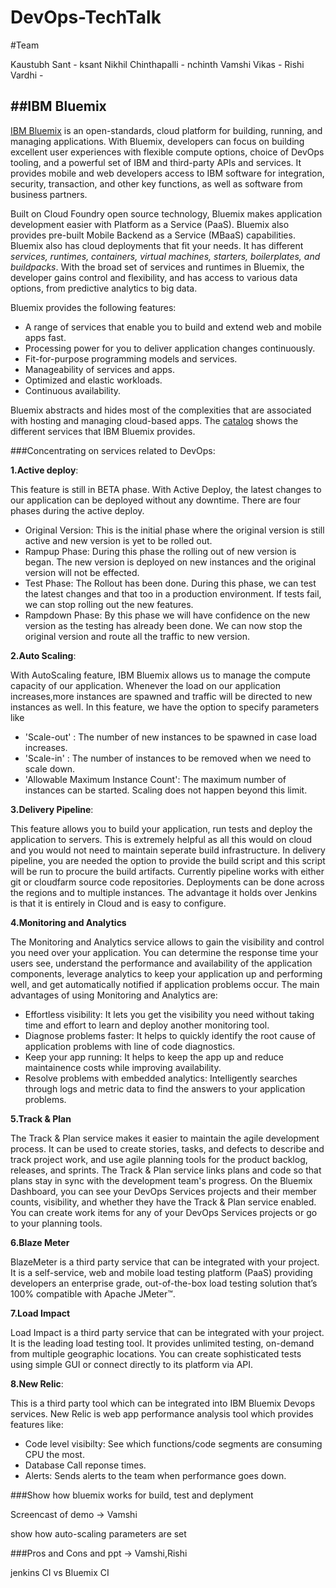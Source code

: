 # DevOps-TechTalk

#Team

Kaustubh Sant - ksant
Nikhil Chinthapalli - nchinth
Vamshi Vikas - 
Rishi Vardhi -

##IBM Bluemix
---------------

[IBM Bluemix](https://console.ng.bluemix.net/) is an open-standards, cloud platform for building, running, and managing applications. With Bluemix, developers can focus on building excellent user experiences with flexible compute options, choice of DevOps tooling, and a powerful set of IBM and third-party APIs and services. It provides mobile and web developers access to IBM software for integration, security, transaction, and other key functions, as well as software from business partners. 

Built on Cloud Foundry open source technology, Bluemix makes application development easier with Platform as a Service (PaaS). Bluemix also provides pre-built Mobile Backend as a Service (MBaaS) capabilities. Bluemix also has cloud deployments that fit your needs. It has different *services, runtimes, containers, virtual machines, starters, boilerplates, and buildpacks*. With the broad set of services and runtimes in Bluemix, the developer gains control and flexibility, and has access to various data options, from predictive analytics to big data.

Bluemix provides the following features:

* A range of services that enable you to build and extend web and mobile apps fast.
* Processing power for you to deliver application changes continuously.
* Fit-for-purpose programming models and services.
* Manageability of services and apps.
* Optimized and elastic workloads.
* Continuous availability.

Bluemix abstracts and hides most of the complexities that are associated with hosting and managing cloud-based apps. The [catalog](https://console.ng.bluemix.net/catalog/) shows the different services that IBM Bluemix provides.


###Concentrating on services related to DevOps:

**1.Active deploy**:

This feature is still in BETA phase. With Active Deploy, the latest changes to our application can be deployed without any downtime. There are four phases during the active deploy.
* Original Version: This is the initial phase where the original version is still active and new version is yet to be rolled out.
* Rampup Phase: During this phase the rolling out of new version is began. The new version is deployed on new instances and the original version will not
be effected.
* Test Phase: The Rollout has been done. During this phase, we can test the latest changes and that too in a production environment. If tests fail, we can stop rolling out the new features.
* Rampdown Phase: By this phase we will have confidence on the new version as the testing has already been done. We can now stop the original version and
route all the traffic to new version.

**2.Auto Scaling**:
  
With AutoScaling feature, IBM Bluemix allows us to manage the compute capacity of our application. Whenever the load on our application increases,more instances are spawned and traffic will be directed to new instances as well. In this feature, we have the option to specify parameters like 
  * 'Scale-out' : The number of new instances to be spawned in case load increases.
  * 'Scale-in' : The number of instances to be removed when we need to scale down.
  * 'Allowable Maximum Instance Count': The maximum number of instances can be started. Scaling does not happen beyond this limit.

**3.Delivery Pipeline**:

This feature allows you to build your application, run tests and deploy the application to servers. This is extremely helpful as all this would on cloud and you would not need to maintain seperate build infrastructure. In delivery pipeline, you are needed the option to provide the build script and this script will be run to procure the build artifacts. Currently pipeline works with either git or cloudfarm source code repositories. Deployments can be done across the regions and to multiple instances. The advantage it holds over Jenkins is that it is entirely in Cloud and is easy to configure.

**4.Monitoring and Analytics**

The Monitoring and Analytics service allows to gain the visibility and control you need over your application. You can determine the response time your users see, understand the performance and availability of the application components, leverage analytics to keep your application up and performing well, and get automatically notified if application problems occur.
The main advantages of using Monitoring and Analytics are:

  * Effortless visibility: It lets you get the visibility you need without taking time and effort to learn and deploy another monitoring tool.
  * Diagnose problems faster: It helps to quickly identify the root cause of application problems with line of code diagnostics.
  * Keep your app running: It helps to keep the app up and reduce maintainence costs while improving availability.
  * Resolve problems with embedded analytics: Intelligently searches through logs and metric data to find the answers to your application problems.

**5.Track & Plan**

The Track & Plan service makes it easier to maintain the agile development process. It can be used to create stories, tasks, and defects to describe and track project work, and use agile planning tools for the product backlog, releases, and sprints. The Track & Plan service links plans and code so that plans stay in sync with the development team's progress. On the Bluemix Dashboard, you can see your DevOps Services projects and their member counts, visibility, and whether they have the Track & Plan service enabled. You can create work items for any of your DevOps Services projects or go to your planning tools.

**6.Blaze Meter**

BlazeMeter is a third party service that can be integrated with your project. It is a self-service, web and mobile load testing platform (PaaS) providing developers an enterprise grade, out-of-the-box load testing solution that’s 100% compatible with Apache JMeter™.

**7.Load Impact**

Load Impact is a third party service that can be integrated with your project. It is the leading load testing tool. It provides unlimited testing, on-demand from multiple geographic locations. You can create sophisticated tests using simple GUI or connect directly to its platform via API.

**8.New Relic**:

This is a third party tool which can be integrated into IBM Bluemix Devops services. New Relic is web app performance analysis tool which provides features
like:
* Code level visibilty: See which functions/code segments are consuming CPU the most.
* Database Call reponse times.
* Alerts: Sends alerts to the team when performance goes down.

###Show how bluemix works for build, test and deplyment

Screencast of demo -> Vamshi

show how auto-scaling parameters are set

###Pros and Cons and ppt -> Vamshi,Rishi

jenkins CI vs Bluemix CI



